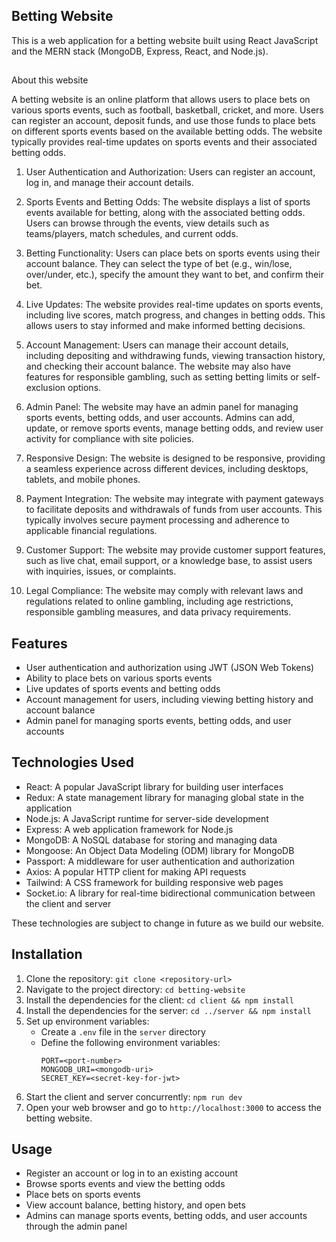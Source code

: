 ## Betting Website 

This is a web application for a betting website built using React JavaScript and the MERN stack (MongoDB, Express, React, and Node.js).

##
 About this website

A betting website is an online platform that allows users to place bets on various sports events, such as football, basketball, cricket, and more. Users can register an account, deposit funds, and use those funds to place bets on different sports events based on the available betting odds. The website typically provides real-time updates on sports events and their associated betting odds.

1. User Authentication and Authorization: Users can register an account, log in, and manage their account details.

2. Sports Events and Betting Odds: The website displays a list of sports events available for betting, along with the associated betting odds. Users can browse through the events, view details such as teams/players, match schedules, and current odds.

3. Betting Functionality: Users can place bets on sports events using their account balance. They can select the type of bet (e.g., win/lose, over/under, etc.), specify the amount they want to bet, and confirm their bet. 

4. Live Updates: The website provides real-time updates on sports events, including live scores, match progress, and changes in betting odds. This allows users to stay informed and make informed betting decisions.

5. Account Management: Users can manage their account details, including depositing and withdrawing funds, viewing transaction history, and checking their account balance. The website may also have features for responsible gambling, such as setting betting limits or self-exclusion options.

6. Admin Panel: The website may have an admin panel for managing sports events, betting odds, and user accounts. Admins can add, update, or remove sports events, manage betting odds, and review user activity for compliance with site policies.

7. Responsive Design: The website is designed to be responsive, providing a seamless experience across different devices, including desktops, tablets, and mobile phones.

8. Payment Integration: The website may integrate with payment gateways to facilitate deposits and withdrawals of funds from user accounts. This typically involves secure payment processing and adherence to applicable financial regulations.

9. Customer Support: The website may provide customer support features, such as live chat, email support, or a knowledge base, to assist users with inquiries, issues, or complaints.

10. Legal Compliance: The website may comply with relevant laws and regulations related to online gambling, including age restrictions, responsible gambling measures, and data privacy requirements.

## Features

- User authentication and authorization using JWT (JSON Web Tokens)
- Ability to place bets on various sports events
- Live updates of sports events and betting odds
- Account management for users, including viewing betting history and account balance
- Admin panel for managing sports events, betting odds, and user accounts

## Technologies Used

- React: A popular JavaScript library for building user interfaces
- Redux: A state management library for managing global state in the application
- Node.js: A JavaScript runtime for server-side development
- Express: A web application framework for Node.js
- MongoDB: A NoSQL database for storing and managing data
- Mongoose: An Object Data Modeling (ODM) library for MongoDB
- Passport: A middleware for user authentication and authorization
- Axios: A popular HTTP client for making API requests
- Tailwind: A CSS framework for building responsive web pages
- Socket.io: A library for real-time bidirectional communication between the client and server

These technologies are subject to change in future as we build our website.

## Installation

1. Clone the repository: `git clone <repository-url>`
2. Navigate to the project directory: `cd betting-website`
3. Install the dependencies for the client: `cd client && npm install`
4. Install the dependencies for the server: `cd ../server && npm install`
5. Set up environment variables:
   - Create a `.env` file in the `server` directory
   - Define the following environment variables:
     ```
     PORT=<port-number>
     MONGODB_URI=<mongodb-uri>
     SECRET_KEY=<secret-key-for-jwt>
     ```
6. Start the client and server concurrently: `npm run dev`
7. Open your web browser and go to `http://localhost:3000` to access the betting website.

## Usage

- Register an account or log in to an existing account
- Browse sports events and view the betting odds
- Place bets on sports events
- View account balance, betting history, and open bets
- Admins can manage sports events, betting odds, and user accounts through the admin panel


